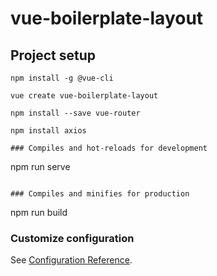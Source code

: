 # vue-boilerplate-layout

## Project setup
```
npm install -g @vue-cli

vue create vue-boilerplate-layout

npm install --save vue-router

npm install axios

### Compiles and hot-reloads for development
```
npm run serve
```

### Compiles and minifies for production
```
npm run build

### Customize configuration
See [Configuration Reference](https://cli.vuejs.org/config/).
